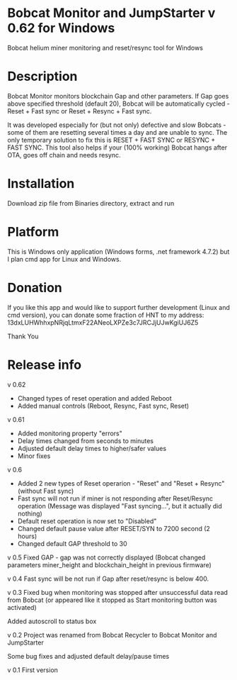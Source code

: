 # Bobcat Monitor and JumpStarter v 0.62 for Windows
Bobcat helium miner monitoring and reset/resync tool for Windows

# Description
Bobcat Monitor monitors blockchain Gap and other parameters.
If Gap goes above specified threshold (default 20), Bobcat will be automatically cycled - Reset + Fast sync  or  Reset + Resync + Fast sync.

It was developed especially for (but not only) defective and slow Bobcats - some of them are resetting several times a day and are unable to sync.
The only temporary solution to fix this is RESET + FAST SYNC or RESYNC + FAST SYNC.
This tool also helps if your (100% working) Bobcat hangs after OTA, goes off chain and needs resync.


# Installation
Download zip file from Binaries directory, extract and run

# Platform
This is Windows only application (Windows forms, .net framework 4.7.2) but I plan cmd app for Linux and Windows. 

# Donation

If you like this app and would like to support further development (Linux and cmd version), you can donate some fraction of HNT to my address: 
13dxLUHWhhxpNRjqLtmxF22ANeoLXPZe3c7JRCJjUJwKgiUJ6Z5

Thank You

# Release info

v 0.62
- Changed types of reset operation and added Reboot
- Added manual controls (Reboot, Resync, Fast sync, Reset)


v 0.61
- Added monitoring property "errors"
- Delay times changed from seconds to minutes
- Adjusted default delay times to higher/safer values
- Minor fixes

v 0.6
- Added 2 new types of Reset operarion - "Reset" and "Reset + Resync" (without Fast sync) 
- Fast sync will not run if miner is not responding after Reset/Resync operation (Message was displayed "Fast syncing...", but it actually did nothing)
- Default reset operation is now set to "Disabled"
- Changed default pause value after RESET/SYN to 7200 second (2 hours)
- Changed default GAP threshold to 30

v 0.5
Fixed GAP - gap was not correctly displayed (Bobcat changed parameters miner_height and blockchain_height in previous firmware)

v 0.4
Fast sync will be not run if Gap after reset/resync is below 400.

v 0.3
Fixed bug when monitoring was stopped after unsuccessful data read from Bobcat (or appeared like it stopped as Start monitoring button was activated)

Added autoscroll to status box

v 0.2
Project was renamed from Bobcat Recycler to Bobcat Monitor and JumpStarter

Some bug fixes and adjusted default delay/pause times

v 0.1
First version
